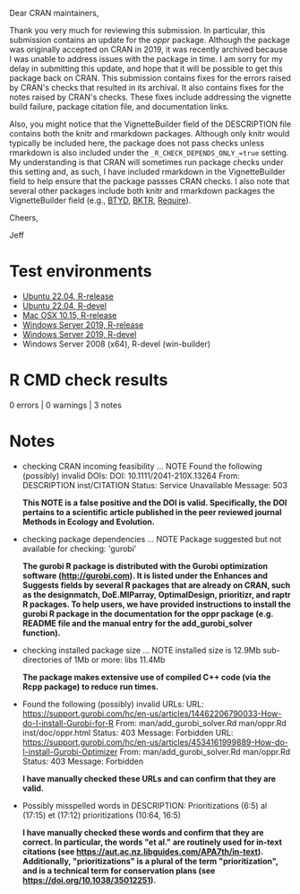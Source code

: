 Dear CRAN maintainers,

Thank you very much for reviewing this submission. In particular, this submission contains an update for the *oppr* package. Although the package was originally accepted on CRAN in 2019, it was recently archived because I was unable to address issues with the package in time. I am sorry for my delay in submitting this update, and hope that it will be possible to get this package back on CRAN. This submission contains fixes for the errors raised by CRAN's checks that resulted in its archival. It also contains fixes for the notes raised by CRAN's checks. These fixes include addressing the vignette build failure, package citation file, and documentation links.

Also, you might notice that the VignetteBuilder field of the DESCRIPTION file contains both the knitr and rmarkdown packages. Although only knitr would typically be included here, the package does not pass checks unless rmarkdown is also included under the `_R_CHECK_DEPENDS_ONLY_=true` setting. My understanding is that CRAN will sometimes run package checks under this setting and, as such, I have included rmarkdown in the VignetteBuilder field to help ensure that the package passses CRAN checks. I also note that several other packages include both knitr and rmarkdown packages the VignetteBuilder field (e.g., [BTYD](https://github.com/cran/BTYD/blob/master/DESCRIPTION#L26), [BKTR](https://github.com/cran/BKTR/blob/master/DESCRIPTION#L31), [Require](https://github.com/cran/Require/blob/master/DESCRIPTION#L42)).

Cheers,

Jeff

# Test environments

* [Ubuntu 22.04, R-release](https://github.com/prioritizr/oppr/actions?query=workflow%3AUbuntu)
* [Ubuntu 22.04, R-devel](https://github.com/prioritizr/oppr/actions?query=workflow%3AUbuntu)
* [Mac OSX 10.15, R-release](https://github.com/prioritizr/oppr/actions?query=workflow%3A%22Mac+OSX%22)
* [Windows Server 2019, R-release](https://github.com/prioritizr/oppr/actions?query=workflow%3AWindows)
* [Windows Server 2019, R-devel](https://github.com/prioritizr/oppr/actions?query=workflow%3AWindows)
* Windows Server 2008 (x64), R-devel (win-builder)

# R CMD check results

0 errors | 0 warnings | 3 notes

# Notes

* checking CRAN incoming feasibility ... NOTE
    Found the following (possibly) invalid DOIs:
    DOI: 10.1111/2041-210X.13264
      From: DESCRIPTION
            inst/CITATION
      Status: Service Unavailable
      Message: 503

    **This NOTE is a false positive and the DOI is valid. Specifically, the DOI pertains to a scientific article published in the peer reviewed journal Methods in Ecology and Evolution.**

* checking package dependencies ... NOTE
    Package suggested but not available for checking: 'gurobi'

    **The gurobi R package is distributed with the Gurobi optimization software (http://gurobi.com). It is listed under the Enhances and Suggests fields by several R packages that are already on CRAN, such as the designmatch, DoE.MIParray, OptimalDesign, prioritizr, and raptr R packages. To help users, we have provided instructions to install the gurobi R package in the documentation for the oppr package (e.g. README file and the manual entry for the add_gurobi_solver function).**

* checking installed package size ... NOTE
    installed size is 12.9Mb
    sub-directories of 1Mb or more:
      libs  11.4Mb

    **The package makes extensive use of compiled C++ code (via the Rcpp package) to reduce run times.**

* Found the following (possibly) invalid URLs:
    URL: https://support.gurobi.com/hc/en-us/articles/14462206790033-How-do-I-install-Gurobi-for-R
      From: man/add_gurobi_solver.Rd
            man/oppr.Rd
            inst/doc/oppr.html
      Status: 403
      Message: Forbidden
    URL: https://support.gurobi.com/hc/en-us/articles/4534161999889-How-do-I-install-Gurobi-Optimizer
      From: man/add_gurobi_solver.Rd
            man/oppr.Rd
      Status: 403
      Message: Forbidden

    **I have manually checked these URLs and can confirm that they are valid.**

* Possibly misspelled words in DESCRIPTION:
    Prioritizations (6:5)
    al (17:15)
    et (17:12)
    prioritizations (10:64, 16:5)

     **I have manually checked these words and confirm that they are correct. In particular, the words "et al." are routinely used for in-text citations (see https://aut.ac.nz.libguides.com/APA7th/in-text). Additionally, "prioritizations" is a plural of the term "prioritization", and is a technical term for conservation plans (see https://doi.org/10.1038/35012251).**

